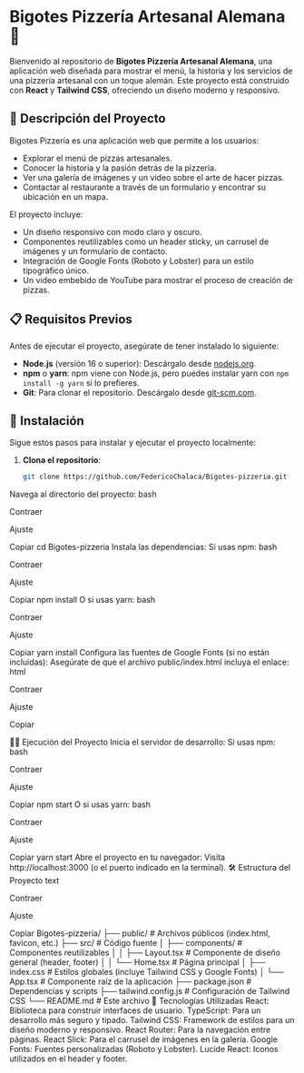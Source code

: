 # Bigotes Pizzería Artesanal Alemana 🍕

Bienvenido al repositorio de **Bigotes Pizzería Artesanal Alemana**, una aplicación web diseñada para mostrar el menú, la historia y los servicios de una pizzería artesanal con un toque alemán. Este proyecto está construido con **React** y **Tailwind CSS**, ofreciendo un diseño moderno y responsivo.

## 📖 Descripción del Proyecto

Bigotes Pizzería es una aplicación web que permite a los usuarios:
- Explorar el menú de pizzas artesanales.
- Conocer la historia y la pasión detrás de la pizzería.
- Ver una galería de imágenes y un video sobre el arte de hacer pizzas.
- Contactar al restaurante a través de un formulario y encontrar su ubicación en un mapa.

El proyecto incluye:
- Un diseño responsivo con modo claro y oscuro.
- Componentes reutilizables como un header sticky, un carrusel de imágenes y un formulario de contacto.
- Integración de Google Fonts (Roboto y Lobster) para un estilo tipográfico único.
- Un video embebido de YouTube para mostrar el proceso de creación de pizzas.

## 📋 Requisitos Previos

Antes de ejecutar el proyecto, asegúrate de tener instalado lo siguiente:

- **Node.js** (versión 16 o superior): Descárgalo desde [nodejs.org](https://nodejs.org/).
- **npm** o **yarn**: npm viene con Node.js, pero puedes instalar yarn con `npm install -g yarn` si lo prefieres.
- **Git**: Para clonar el repositorio. Descárgalo desde [git-scm.com](https://git-scm.com/).

## 🚀 Instalación

Sigue estos pasos para instalar y ejecutar el proyecto localmente:

1. **Clona el repositorio**:
   ```bash
   git clone https://github.com/FedericoChalaca/Bigotes-pizzeria.git
Navega al directorio del proyecto:
bash

Contraer

Ajuste

Copiar
cd Bigotes-pizzeria
Instala las dependencias:
Si usas npm:
bash

Contraer

Ajuste

Copiar
npm install
O si usas yarn:
bash

Contraer

Ajuste

Copiar
yarn install
Configura las fuentes de Google Fonts (si no están incluidas):
Asegúrate de que el archivo public/index.html incluya el enlace:
html

Contraer

Ajuste

Copiar
<link href="https://fonts.googleapis.com/css2?family=Lobster&family=Roboto:wght@400;700&display=swap" rel="stylesheet">
🏃‍♂️ Ejecución del Proyecto
Inicia el servidor de desarrollo:
Si usas npm:
bash

Contraer

Ajuste

Copiar
npm start
O si usas yarn:
bash

Contraer

Ajuste

Copiar
yarn start
Abre el proyecto en tu navegador:
Visita http://localhost:3000 (o el puerto indicado en la terminal).
🛠️ Estructura del Proyecto
text

Contraer

Ajuste

Copiar
Bigotes-pizzeria/
├── public/              # Archivos públicos (index.html, favicon, etc.)
├── src/                 # Código fuente
│   ├── components/      # Componentes reutilizables
│   │   ├── Layout.tsx   # Componente de diseño general (header, footer)
│   │   └── Home.tsx     # Página principal
│   ├── index.css        # Estilos globales (incluye Tailwind CSS y Google Fonts)
│   └── App.tsx          # Componente raíz de la aplicación
├── package.json         # Dependencias y scripts
├── tailwind.config.js   # Configuración de Tailwind CSS
└── README.md            # Este archivo
🎨 Tecnologías Utilizadas
React: Biblioteca para construir interfaces de usuario.
TypeScript: Para un desarrollo más seguro y tipado.
Tailwind CSS: Framework de estilos para un diseño moderno y responsivo.
React Router: Para la navegación entre páginas.
React Slick: Para el carrusel de imágenes en la galería.
Google Fonts: Fuentes personalizadas (Roboto y Lobster).
Lucide React: Iconos utilizados en el header y footer.
